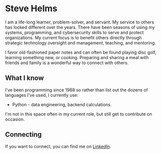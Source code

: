 # Steve Helms

I am a life-long learner, problem-solver, and servant. My service to others has looked different over the years. 
There have been seasons of using my systems, programming, and cybersecurity skills to serve and protect organizations. 
My current focus is to benefit others directly through strategic technology oversight and management, teaching, and mentoring. 

I favor old-fashioned paper notes and can often be found playing disc golf, learning something new, or cooking. 
Preparing and sharing a meal with friends and family is a wonderful way to connect with others.

## What I know

I've been programming since 1988 so rather than list out the dozens of languages I've used, I currently use:

- Python - data engineering, backend calculations.

I'm not in this space often in my current role, but still get to contribute on occasion.

## Connecting

If you want to connect, you can find me on [LinkedIn](https://www.linkedin.com/in/stevenhelms/).

